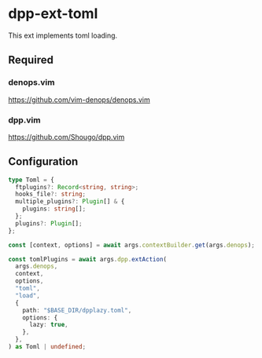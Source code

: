 # dpp-ext-toml

This ext implements toml loading.

## Required

### denops.vim

https://github.com/vim-denops/denops.vim

### dpp.vim

https://github.com/Shougo/dpp.vim

## Configuration

```typescript
type Toml = {
  ftplugins?: Record<string, string>;
  hooks_file?: string;
  multiple_plugins?: Plugin[] & {
    plugins: string[];
  };
  plugins?: Plugin[];
};

const [context, options] = await args.contextBuilder.get(args.denops);

const tomlPlugins = await args.dpp.extAction(
  args.denops,
  context,
  options,
  "toml",
  "load",
  {
    path: "$BASE_DIR/dpplazy.toml",
    options: {
      lazy: true,
    },
  },
) as Toml | undefined;
```
